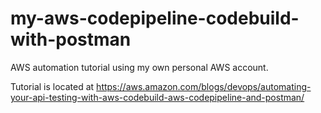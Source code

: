 # my-aws-codepipeline-codebuild-with-postman
AWS automation tutorial using my own personal AWS account.

Tutorial is located at https://aws.amazon.com/blogs/devops/automating-your-api-testing-with-aws-codebuild-aws-codepipeline-and-postman/
